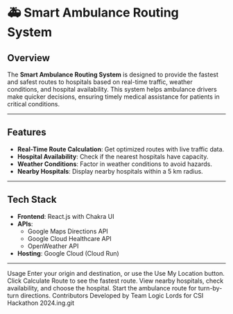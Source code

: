 # 🚑 Smart Ambulance Routing System

## Overview

The **Smart Ambulance Routing System** is designed to provide the fastest and safest routes to hospitals based on real-time traffic, weather conditions, and hospital availability. This system helps ambulance drivers make quicker decisions, ensuring timely medical assistance for patients in critical conditions.

---

## Features

- **Real-Time Route Calculation**: Get optimized routes with live traffic data.
- **Hospital Availability**: Check if the nearest hospitals have capacity.
- **Weather Conditions**: Factor in weather conditions to avoid hazards.
- **Nearby Hospitals**: Display nearby hospitals within a 5 km radius.

---

## Tech Stack

- **Frontend**: React.js with Chakra UI
- **APIs**: 
  - Google Maps Directions API
  - Google Cloud Healthcare API
  - OpenWeather API
- **Hosting**: Google Cloud (Cloud Run)

---


Usage
Enter your origin and destination, or use the Use My Location button.
Click Calculate Route to see the fastest route.
View nearby hospitals, check availability, and choose the hospital.
Start the ambulance route for turn-by-turn directions.
Contributors
Developed by Team Logic Lords for CSI Hackathon 2024.ing.git
